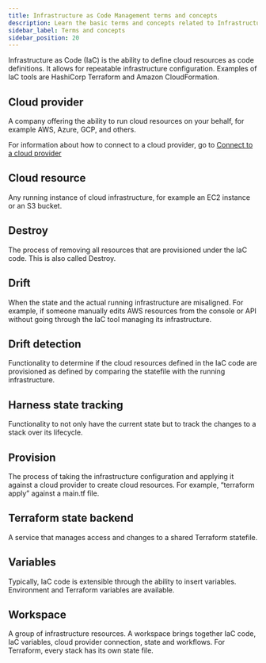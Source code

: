 ```yaml
---
title: Infrastructure as Code Management terms and concepts
description: Learn the basic terms and concepts related to Infrastructure as Code Management.
sidebar_label: Terms and concepts
sidebar_position: 20
---
```


Infrastructure as Code (IaC) is the ability to define cloud resources as code definitions. It allows for repeatable infrastructure configuration. Examples of IaC tools are HashiCorp Terraform and Amazon CloudFormation.

## Cloud provider

A company offering the ability to run cloud resources on your behalf, for example AWS, Azure, GCP, and others.

For information about how to connect to a cloud provider, go to [Connect to a cloud provider](/docs/platform/7_Connectors/Cloud-providers/connect-to-a-cloud-provider.md)

## Cloud resource

Any running instance of cloud infrastructure, for example an EC2 instance or an S3 bucket.

## Destroy

The process of removing all resources that are provisioned under the IaC code. This is also called Destroy. 

## Drift 

When the state and the actual running infrastructure are misaligned. For example, if someone manually edits AWS resources from the console or API without going through the IaC tool managing its infrastructure.

## Drift detection

Functionality to determine if the cloud resources defined in the IaC code are provisioned as defined by comparing the statefile with the running infrastructure.

## Harness state tracking

Functionality to not only have the current state but to track the changes to a stack over its lifecycle. 

## Provision

The process of taking the infrastructure configuration and applying it against a cloud provider to create cloud resources. For example, “terraform apply” against a main.tf file.

## Terraform state backend

A service that manages access and changes to a shared Terraform statefile.

## Variables

Typically, IaC code is extensible through the ability to insert variables. Environment and Terraform variables are available. 

## Workspace

A group of infrastructure resources. A workspace brings together IaC code, IaC variables, cloud provider connection, state and workflows. For Terraform, every stack has its own state file.

